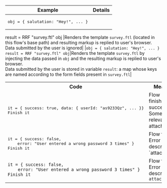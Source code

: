 # 
 

|Example|Details|
|-|-|
|<pre>obj = { salutation: "Hey!", ... }
result = RRF "survey.ftl" obj
</pre>|Renders the template `survey.ftl` (located in this flow's base path) and resulting markup is replied to user's browser.<br/>Data submitted by the user is ignored|
|`obj = { salutation: "Hey!", ... }`<br/>`result = RRF "survey.ftl" obj`|Renders the template `survey.ftl` by injecting the data passed in `obj` and the resulting markup is replied to user's browser.<br/>Data submitted by the user is stored in variable `result`: a map whose keys are named according to the form fields present in `survey.ftl`|

<table>
	<tr><th>Code</th><th>Meaning</th></tr>
	<tr>
		<td>
<pre>it = { success: true, data: { userId: "as9233Qz", ... }}
Finish it</pre>
		</td>
		<td>Flow finished successfully. Some relevant data attached</td>
	</tr>
	<tr>
		<td>
<pre>it = { success: false,
    error: "User entered a wrong password 3 times" }
Finish it</pre>
		</td>
		<td>Flow failed. Error description `attached`</td>
	</tr>
	<tr>
<td>

```
it = { success: false,
    error: "User entered a wrong password 3 times" }
Finish it
```

</td>
		<td>Flow failed. Error description <code>attached</code></td>
	</tr>
</table>